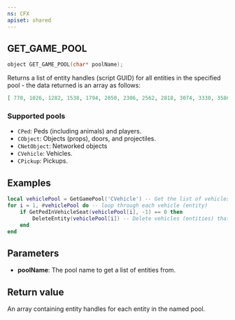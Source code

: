 ```yaml
---
ns: CFX
apiset: shared
---
```

## GET_GAME_POOL

```c
object GET_GAME_POOL(char* poolName);
```

Returns a list of entity handles (script GUID) for all entities in the specified pool - the data returned is an array as
follows:

```json
[ 770, 1026, 1282, 1538, 1794, 2050, 2306, 2562, 2818, 3074, 3330, 3586, 3842, 4098, 4354, 4610, ...]
```

### Supported pools
* `CPed`: Peds (including animals) and players.
* `CObject`: Objects (props), doors, and projectiles.
* `CNetObject`: Networked objects
* `CVehicle`: Vehicles.
* `CPickup`: Pickups.

## Examples
```lua
local vehiclePool = GetGamePool('CVehicle') -- Get the list of vehicles (entities) from the pool
for i = 1, #vehiclePool do -- loop through each vehicle (entity)
    if GetPedInVehicleSeat(vehiclePool[i], -1) == 0 then
        DeleteEntity(vehiclePool[i]) -- Delete vehicles (entities) that don't have a driver
    end
end
```

## Parameters
* **poolName**: The pool name to get a list of entities from.

## Return value
An array containing entity handles for each entity in the named pool.
